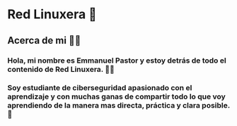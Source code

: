 # Red Linuxera 🐧
## Acerca de mi 🙋‍♂️
### Hola, mi nombre es Emmanuel Pastor y estoy detrás de todo el contenido de Red Linuxera. 👨‍💻
### Soy estudiante de ciberseguridad apasionado con el aprendizaje y con muchas ganas de compartir todo lo que voy aprendiendo de la manera mas directa, práctica y clara posible. 🫡
